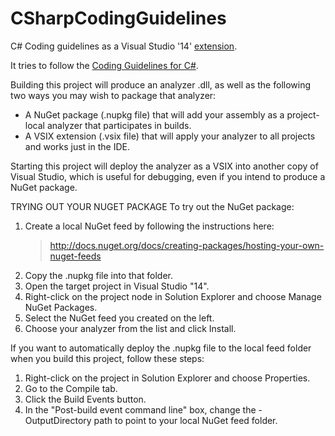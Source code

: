 CSharpCodingGuidelines
======================

C# Coding guidelines as a Visual Studio '14' [extension](https://visualstudiogallery.msdn.microsoft.com/b0ea9f1b-9272-4564-9256-ad50bcdf493d).

It tries to follow the [Coding Guidelines for C#](http://csharpguidelines.codeplex.com).

Building this project will produce an analyzer .dll, as well as the
following two ways you may wish to package that analyzer:
 * A NuGet package (.nupkg file) that will add your assembly as a
   project-local analyzer that participates in builds.
 * A VSIX extension (.vsix file) that will apply your analyzer to all projects
   and works just in the IDE.

Starting this project will deploy the analyzer as a VSIX into another copy of
Visual Studio, which is useful for debugging, even if you intend to produce a
NuGet package.

TRYING OUT YOUR NUGET PACKAGE
To try out the NuGet package:
 1. Create a local NuGet feed by following the instructions here:
    > http://docs.nuget.org/docs/creating-packages/hosting-your-own-nuget-feeds
 2. Copy the .nupkg file into that folder.
 3. Open the target project in Visual Studio "14".
 4. Right-click on the project node in Solution Explorer and choose Manage
    NuGet Packages.
 5. Select the NuGet feed you created on the left.
 6. Choose your analyzer from the list and click Install.

If you want to automatically deploy the .nupkg file to the local feed folder
when you build this project, follow these steps:
 1. Right-click on the project in Solution Explorer and choose Properties.
 2. Go to the Compile tab.
 3. Click the Build Events button.
 4. In the "Post-build event command line" box, change the -OutputDirectory
    path to point to your local NuGet feed folder.
